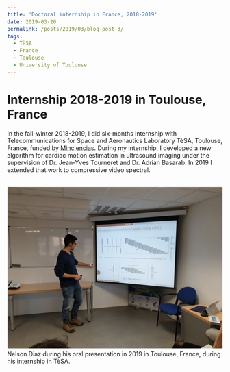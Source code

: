 ```yaml
---
title: 'Doctoral internship in France, 2018-2019'
date: 2019-03-20
permalink: /posts/2019/03/blog-post-3/
tags:
  - TèSA
  - France
  - Toulouse
  - University of Toulouse
---
```


Internship 2018-2019 in Toulouse, France
======

In the fall-winter 2018-2019, I did six-months internship with Telecommunications for Space and Aeronautics Laboratory TèSA, Toulouse, France, funded by <a href="https://minciencias.gov.co/">Minciencias</a>. During my internship, I developed a new algorithm for cardiac motion estimation in ultrasound imaging under the supervision of Dr. Jean-Yves Tourneret and Dr. Adrian Basarab. In 2019 I extended that work to compressive video spectral.



<br/><img src='/images/internship2019.png'>
Nelson Diaz during his oral presentation in 2019 in Toulouse, France, during his internship in TèSA.


